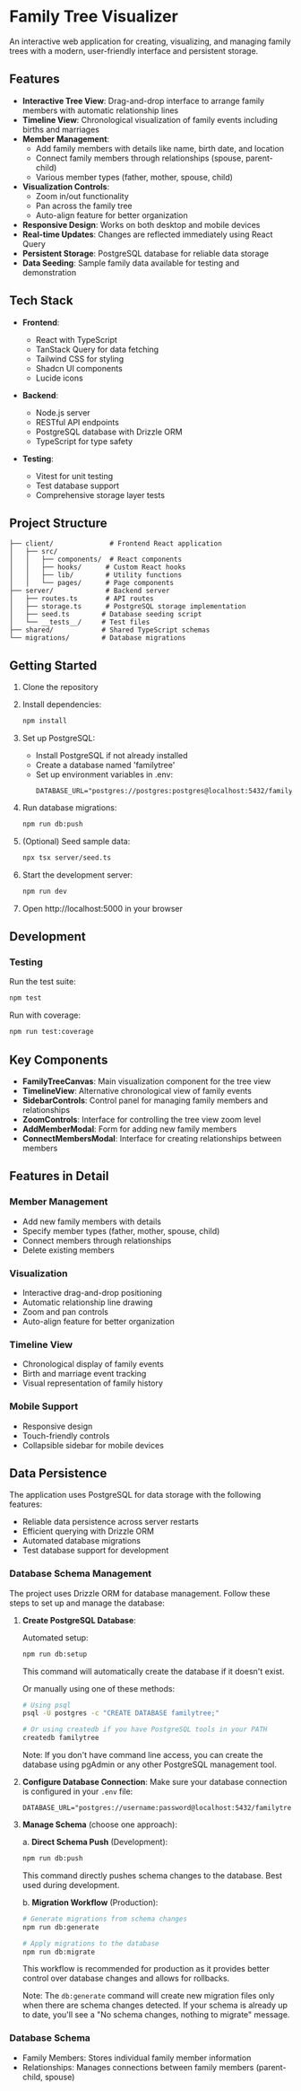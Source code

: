 # Family Tree Visualizer

An interactive web application for creating, visualizing, and managing family trees with a modern, user-friendly interface and persistent storage.

## Features

- **Interactive Tree View**: Drag-and-drop interface to arrange family members with automatic relationship lines
- **Timeline View**: Chronological visualization of family events including births and marriages
- **Member Management**:
  - Add family members with details like name, birth date, and location
  - Connect family members through relationships (spouse, parent-child)
  - Various member types (father, mother, spouse, child)
- **Visualization Controls**:
  - Zoom in/out functionality
  - Pan across the family tree
  - Auto-align feature for better organization
- **Responsive Design**: Works on both desktop and mobile devices
- **Real-time Updates**: Changes are reflected immediately using React Query
- **Persistent Storage**: PostgreSQL database for reliable data storage
- **Data Seeding**: Sample family data available for testing and demonstration

## Tech Stack

- **Frontend**:
  - React with TypeScript
  - TanStack Query for data fetching
  - Tailwind CSS for styling
  - Shadcn UI components
  - Lucide icons

- **Backend**:
  - Node.js server
  - RESTful API endpoints
  - PostgreSQL database with Drizzle ORM
  - TypeScript for type safety

- **Testing**:
  - Vitest for unit testing
  - Test database support
  - Comprehensive storage layer tests

## Project Structure

```
├── client/              # Frontend React application
│   ├── src/
│   │   ├── components/  # React components
│   │   ├── hooks/      # Custom React hooks
│   │   ├── lib/        # Utility functions
│   │   └── pages/      # Page components
├── server/             # Backend server
│   ├── routes.ts       # API routes
│   ├── storage.ts      # PostgreSQL storage implementation
│   ├── seed.ts        # Database seeding script
│   └── __tests__/     # Test files
├── shared/            # Shared TypeScript schemas
└── migrations/        # Database migrations
```

## Getting Started

1. Clone the repository

2. Install dependencies:
   ```bash
   npm install
   ```

3. Set up PostgreSQL:
   - Install PostgreSQL if not already installed
   - Create a database named 'familytree'
   - Set up environment variables in .env:
     ```
     DATABASE_URL="postgres://postgres:postgres@localhost:5432/familytree"
     ```

4. Run database migrations:
   ```bash
   npm run db:push
   ```

5. (Optional) Seed sample data:
   ```bash
   npx tsx server/seed.ts
   ```

6. Start the development server:
   ```bash
   npm run dev
   ```

7. Open http://localhost:5000 in your browser

## Development

### Testing
Run the test suite:
```bash
npm test
```

Run with coverage:
```bash
npm run test:coverage
```

## Key Components

- **FamilyTreeCanvas**: Main visualization component for the tree view
- **TimelineView**: Alternative chronological view of family events
- **SidebarControls**: Control panel for managing family members and relationships
- **ZoomControls**: Interface for controlling the tree view zoom level
- **AddMemberModal**: Form for adding new family members
- **ConnectMembersModal**: Interface for creating relationships between members

## Features in Detail

### Member Management
- Add new family members with details
- Specify member types (father, mother, spouse, child)
- Connect members through relationships
- Delete existing members

### Visualization
- Interactive drag-and-drop positioning
- Automatic relationship line drawing
- Zoom and pan controls
- Auto-align feature for better organization

### Timeline View
- Chronological display of family events
- Birth and marriage event tracking
- Visual representation of family history

### Mobile Support
- Responsive design
- Touch-friendly controls
- Collapsible sidebar for mobile devices

## Data Persistence

The application uses PostgreSQL for data storage with the following features:
- Reliable data persistence across server restarts
- Efficient querying with Drizzle ORM
- Automated database migrations
- Test database support for development

### Database Schema Management

The project uses Drizzle ORM for database management. Follow these steps to set up and manage the database:

1. **Create PostgreSQL Database**:
   
   Automated setup:
   ```bash
   npm run db:setup
   ```
   This command will automatically create the database if it doesn't exist.

   Or manually using one of these methods:
   ```bash
   # Using psql
   psql -U postgres -c "CREATE DATABASE familytree;"

   # Or using createdb if you have PostgreSQL tools in your PATH
   createdb familytree
   ```
   Note: If you don't have command line access, you can create the database using pgAdmin or any other PostgreSQL management tool.

2. **Configure Database Connection**:
   Make sure your database connection is configured in your `.env` file:
   ```
   DATABASE_URL="postgres://username:password@localhost:5432/familytree"
   ```

3. **Manage Schema** (choose one approach):

   a. **Direct Schema Push** (Development):
   ```bash
   npm run db:push
   ```
   This command directly pushes schema changes to the database. Best used during development.

   b. **Migration Workflow** (Production):
   ```bash
   # Generate migrations from schema changes
   npm run db:generate

   # Apply migrations to the database
   npm run db:migrate
   ```
   This workflow is recommended for production as it provides better control over database changes and allows for rollbacks.

   Note: The `db:generate` command will create new migration files only when there are schema changes detected. If your schema is already up to date, you'll see a "No schema changes, nothing to migrate" message.

### Database Schema
- Family Members: Stores individual family member information
- Relationships: Manages connections between family members (parent-child, spouse)